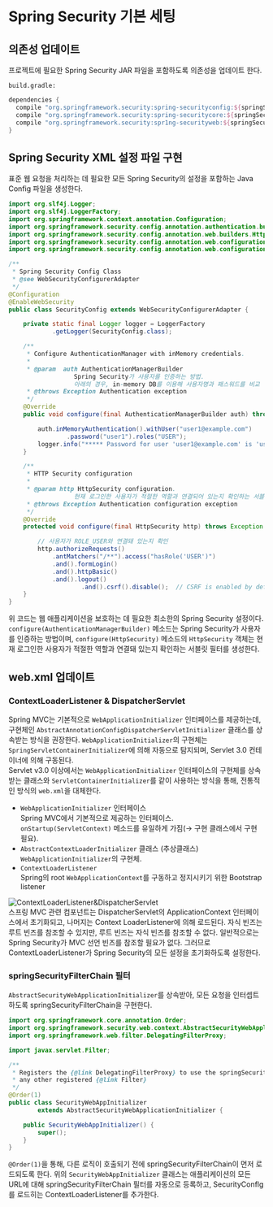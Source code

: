 # Spring Security 기본 세팅

## 의존성 업데이트
프로젝트에 필요한 Spring Security JAR 파일을 포함하도록 의존성을 업데이트 한다.

`build.gradle:`
```gradle
dependencies {
  compile "org.springframework.security:spring-securityconfig:${springSecurityVersion}"
  compile "org.springframework.security:spring-securitycore:${springSecurityVersion}"
  compile "org.springframework.security:spr1ng-securityweb:${springSecurityVersion}"
}
```

## Spring Security XML 설정 파일 구현
표준 웹 요청을 처리하는 데 필요한 모든 Spring Security의 설정을 포함하는 Java Config 파일을 생성한다.

```java
import org.slf4j.Logger;
import org.slf4j.LoggerFactory;
import org.springframework.context.annotation.Configuration;
import org.springframework.security.config.annotation.authentication.builders.AuthenticationManagerBuilder;
import org.springframework.security.config.annotation.web.builders.HttpSecurity;
import org.springframework.security.config.annotation.web.configuration.EnableWebSecurity;
import org.springframework.security.config.annotation.web.configuration.WebSecurityConfigurerAdapter;

/**
 * Spring Security Config Class
 * @see WebSecurityConfigurerAdapter
 */
@Configuration
@EnableWebSecurity
public class SecurityConfig extends WebSecurityConfigurerAdapter {

	private static final Logger logger = LoggerFactory
			.getLogger(SecurityConfig.class);

	/**
	 * Configure AuthenticationManager with inMemory credentials.
	 *
	 * @param  auth AuthenticationManagerBuilder
                  Spring Security가 사용자를 인증하는 방법.
                  아래의 경우, in-memory DB를 이용해 사용자명과 패스워드를 비교
	 * @throws Exception Authentication exception
	 */
	@Override
	public void configure(final AuthenticationManagerBuilder auth) throws Exception {

		auth.inMemoryAuthentication().withUser("user1@example.com")
				.password("user1").roles("USER");
		logger.info("***** Password for user 'user1@example.com' is 'user1'");
	}

	/**
	 * HTTP Security configuration
	 *
	 * @param http HttpSecurity configuration. 
                  현재 로그인한 사용자가 적절한 역할과 연결되어 있는지 확인하는 서블릿 필터를 생성한다.
	 * @throws Exception Authentication configuration exception
	 */
	@Override
	protected void configure(final HttpSecurity http) throws Exception {

		// 사용자가 ROLE_USER와 연결돼 있는지 확인
		http.authorizeRequests()
		    .antMatchers("/**").access("hasRole('USER')")
		    .and().formLogin()
		    .and().httpBasic()
		    .and().logout()
                    .and().csrf().disable();  // CSRF is enabled by default, with Java Config
	}
}
```

위 코드는 웹 애플리케이션을 보호하는 데 필요한 최소한의 Spring Security 설정이다. `configure(AuthenticationManagerBuilder)` 메소드는 Spring Security가 사용자를 인증하는 방법이며, `configure(HttpSecurity)` 메소드의 `HttpSecurity` 객체는 현재 로그인한 사용자가 적절한 역할과 연결돼 있는지 확인하는 서블릿 필터를 생성한다.


## web.xml 업데이트

### ContextLoaderListener & DispatcherServlet
Spring MVC는 기본적으로 `WebApplicationInitializer` 인터페이스를 제공하는데, 구현체인 `AbstractAnnotationConfigDispatcherServletInitializer` 클래스를 상속받는 방식을 권장한다. `WebApplicationInitializer`의 구현체는 `SpringServletContainerInitializer`에 의해 자동으로 탐지되며, Servlet 3.0 컨테이너에 의해 구동된다.  
Servlet v3.0 이상에서는 `WebApplicationInitializer` 인터페이스의 구현체를 상속받는 클래스와 `ServletContainerInitializer`를 같이 사용하는 방식을 통해, 전통적인 방식의 `web.xml`을 대체한다.

- `WebApplicationInitializer` 인터페이스  
Spring MVC에서 기본적으로 제공하는 인터페이스. 
`onStartup(ServletContext)` 메소드를 유일하게 가짐(→ 구현 클래스에서 구현 필요).
- `AbstractContextLoaderInitializer` 클래스 (추상클래스)  
`WebApplicationInitializer`의 구현체.  
- `ContextLoaderListener`  
Spring의 root `WebApplicationContext`를 구동하고 정지시키기 위한 Bootstrap listener  

![ContextLoaderListener&DispatcherServlet](https://user-images.githubusercontent.com/26949964/56093336-6d4f5600-5f02-11e9-9e02-f1ab4995d312.png)  
스프링 MVC 관련 컴포넌트는 DispatcherServlet의 ApplicationContext 인터페이스에서 초기화되고, 나머지는 Context LoaderListener에 의해 로드된다. 자식 빈즈는 루트 빈즈를 참조할 수 있지만, 루트 빈즈는 자식 빈즈를 참조할 수 없다. 일반적으로는 Spring Security가 MVC 선언 빈즈를 참조할 필요가 없다. 그러므로 ContextLoaderListener가 Spring Security의 모든 설정을 초기화하도록 설정한다.

### springSecurityFilterChain 필터
`AbstractSecurityWebApplicationInitializer`를 상속받아, 모든 요청을 인터셉트 하도록 springSecurityFilterChain을 구현한다. 

```java
import org.springframework.core.annotation.Order;
import org.springframework.security.web.context.AbstractSecurityWebApplicationInitializer;
import org.springframework.web.filter.DelegatingFilterProxy;

import javax.servlet.Filter;

/**
 * Registers the {@link DelegatingFilterProxy} to use the springSecurityFilterChain before
 * any other registered {@link Filter}
 */
@Order(1)
public class SecurityWebAppInitializer
        extends AbstractSecurityWebApplicationInitializer {

    public SecurityWebAppInitializer() {
        super();
    }
}
```
`@Order(1)`을 통해, 다른 로직이 호출되기 전에 springSecurityFilterChain이 먼저 로드되도록 한다. 위의 `SecurityWebAppInitializer` 클래스는 애플리케이션의 모든 URL에 대해 springSecurityFilterChain 필터를 자동으로 등록하고, SecurityConflg를 로드히는 ContextLoaderListener를 추가한다.